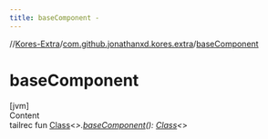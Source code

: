 ```yaml
---
title: baseComponent -
---
```

//[Kores-Extra](../../index.md)/[com.github.jonathanxd.kores.extra](index.md)/[baseComponent](base-component.md)



# baseComponent  
[jvm]  
Content  
tailrec fun [Class](https://docs.oracle.com/javase/8/docs/api/java/lang/Class.html)<*>.[baseComponent](base-component.md)(): [Class](https://docs.oracle.com/javase/8/docs/api/java/lang/Class.html)<*>  



